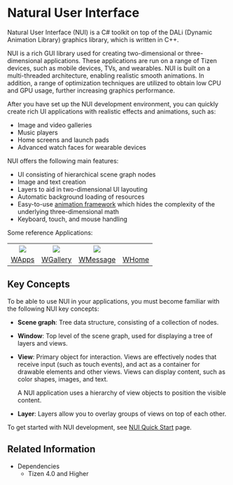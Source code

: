 # Natural User Interface

Natural User Interface (NUI) is a C\# toolkit on top of the DALi (Dynamic Animation Library) graphics library, which is written in C++.

NUI is a rich GUI library used for creating two-dimensional or three-dimensional applications. These applications are run on a range of Tizen devices, such as mobile devices, TVs, and wearables. NUI is built on a multi-threaded architecture, enabling realistic smooth animations. In addition, a range of optimization techniques are utilized to obtain low CPU and GPU usage, further increasing graphics performance.

After you have set up the NUI development environment, you can quickly create rich UI applications with realistic effects and animations, such as:  

-   Image and video galleries
-   Music players
-   Home screens and launch pads
-   Advanced watch faces for wearable devices

NUI offers the following main features:

-   UI consisting of hierarchical scene graph nodes
-   Image and text creation
-   Layers to aid in two-dimensional UI layouting
-   Automatic background loading of resources
-   Easy-to-use [animation framework](animation.md) which hides the complexity of the underlying three-dimensional math
-   Keyboard, touch, and mouse handling

Some reference Applications:
<table style="text-align:center;">
  <tr>
    <th><img src="https://github.com/dalihub/nui-demo/blob/master/wearable-samples/res/wapps.png"/></th>
    <th><img src="https://github.com/dalihub/nui-demo/blob/master/wearable-samples/res/wgallery.png"/></th>
    <th><img src="https://github.com/dalihub/nui-demo/blob/master/wearable-samples/res/wmessege.png"/></th>
    <th></th>
  </tr>
  <tr>
    <td><a href="https://github.com/dalihub/nui-demo/blob/master/wearable-samples/ReferenceApplication/WApps/README.md">WApps</a></td>
    <td><a href="https://github.com/dalihub/nui-demo/blob/master/wearable-samples/ReferenceApplication/WGallery/README.md">WGallery</a></td>
    <td><a href="https://github.com/dalihub/nui-demo/blob/master/wearable-samples/ReferenceApplication/WMessage/README.md">WMessage</a></td>
    <td><a href="https://github.com/dalihub/nui-demo/blob/master/wearable-samples/ReferenceApplication/WHome">WHome</a></td>
  </tr>
</table>

<a name="concepts"></a>
## Key Concepts

To be able to use NUI in your applications, you must become familiar with the following NUI key concepts:

-   **Scene graph**: Tree data structure, consisting of a collection of nodes.
-   **Window**: Top level of the scene graph, used for displaying a tree of layers and views.
-   **View**: Primary object for interaction. Views are effectively nodes that receive input (such as touch events), and act as a container for drawable elements and other views. Views can display content, such as color shapes, images, and text.

    A NUI application uses a hierarchy of view objects to position the visible content.

-   **Layer**: Layers allow you to overlay groups of views on top of each other.

To get started with NUI development, see [NUI Quick Start](../../get-started/nui/quickstart.md) page.

## Related Information
- Dependencies
  -   Tizen 4.0 and Higher
